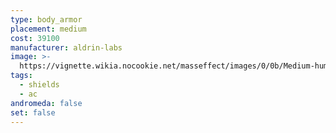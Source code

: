 ```yaml
---
type: body_armor
placement: medium
cost: 39100
manufacturer: aldrin-labs
image: >-
  https://vignette.wikia.nocookie.net/masseffect/images/0/0b/Medium-human-Onyx.png/revision/latest/scale-to-width-down/160?cb=20100209162437
tags:
  - shields
  - ac
andromeda: false
set: false
---
```

